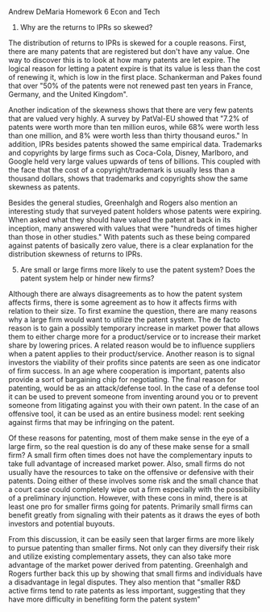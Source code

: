 Andrew DeMaria
Homework 6
Econ and Tech

1. Why are the returns to IPRs so skewed?

The distribution of returns to IPRs is skewed for a couple reasons.  First,
there are many patents that are registered but don't have any value. One way to
discover this is to look at how many patents are let expire.  The logical reason
for letting a patent expire is that its value is less than the cost of renewing
it, which is low in the first place. Schankerman and Pakes found that over "50%
of the patents were not renewed past ten years in France, Germany, and the
United Kingdom".

Another indication of the skewness shows that there are very few patents that
are valued very highly.  A survey by PatVal-EU showed that "7.2% of patents were
worth more than ten million euros, while 68% were worth less than one million,
and 8% were worth less than thirty thousand euros." In addition, IPRs besides
patents showed the same empirical data.  Trademarks and copyrights by large
firms such as Coca-Cola, Disney, Marlboro, and Google held very large values
upwards of tens of billions. This coupled with the face that the cost of a
copyright/trademark is usually less than a thousand dollars, shows that
trademarks and copyrights show the same skewness as patents.

Besides the general studies, Greenhalgh and Rogers also mention an interesting
study that surveyed patent holders whose patents were expiring.  When asked what
they should have valued the patent at back in its inception, many answered with
values that were "hundreds of times higher than those in other studies." With
patents such as these being compared against patents of basically zero value,
there is a clear explanation for the distribution skewness of returns to IPRs.

5. Are small or large firms more likely to use the patent system?  Does the
   patent system help or hinder new firms?

Although there are always disagreements as to how the patent system affects
firms, there is some agreement as to how it affects firms with relation to their
size. To first examine the question, there are many reasons why a large firm
would want to utilize the patent system.  The de facto reason is to gain a
possibly temporary increase in market power that allows them to either charge
more for a product/service or to increase their market share by lowering prices.
A related reason would be to influence suppliers when a patent applies to their
product/service.  Another reason is to signal investors the viability of their
profits since patents are seen as one indicator of firm success. In an age where
cooperation is important, patents also provide a sort of bargaining chip for
negotiating. The final reason for patenting, would be as an attack/defense tool.
In the case of a defense tool it can be used to prevent someone from inventing
around you or to prevent someone from litigating against you with their own
patent. In the case of an offensive tool, it can be used as an entire business
model: rent seeking against firms that may be infringing on the patent.

Of these reasons for patenting, most of them make sense in the eye of a large
firm, so the real question is do any of these make sense for a small firm?  A
small firm often times does not have the complementary inputs to take full
advantage of increased market power. Also, small firms do not usually have the
resources to take on the offensive or defensive with their patents. Doing either
of these involves some risk and the small chance that a court case could
completely wipe out a firm especially with the possibility of a preliminary
injunction. However, with these cons in mind, there is at least one pro for
smaller firms going for patents. Primarily small firms can benefit greatly from
signaling with their patents as it draws the eyes of both investors and
potential buyouts. 

From this discussion, it can be easily seen that larger firms are more likely to
pursue patenting than smaller firms.  Not only can they diversify their risk and
utilize existing complementary assets, they can also take more advantage of the
market power derived from patenting.  Greenhalgh and Rogers further back this up
by showing that small firms and individuals have a disadvantage in legal
disputes. They also mention that "smaller R&D active firms tend to rate patents
as less important, suggesting that they have more difficulty in benefiting form
the patent system"
